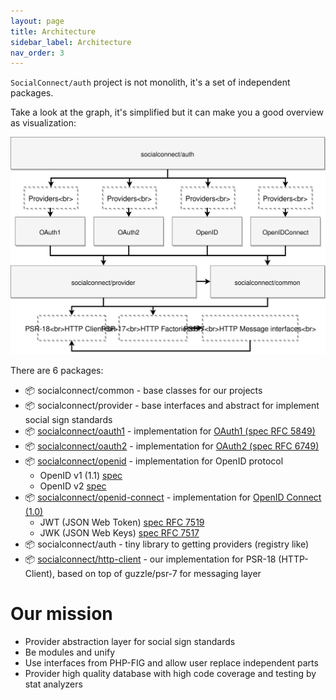 ```yaml
---
layout: page
title: Architecture
sidebar_label: Architecture
nav_order: 3
---
```


`SocialConnect/auth` project is not monolith, it's a set of independent packages.

Take a look at the graph, it's simplified but it can make you a good overview as visualization:

![](./diagrams/packages-architecture.svg)

There are 6 packages:

- 📦 socialconnect/common - base classes for our projects
- 📦 socialconnect/provider - base interfaces and abstract for implement social sign standards
- 📦 [socialconnect/oauth1](/oauth1.html) - implementation for [OAuth1 (spec RFC 5849)](https://tools.ietf.org/html/rfc5849) 
- 📦 [socialconnect/oauth2](/oauth2.html) - implementation for [OAuth2 (spec RFC 6749)](https://tools.ietf.org/html/rfc6749)
- 📦 [socialconnect/openid](/openid.html) - implementation for OpenID protocol
    - OpenID v1 (1.1) [spec](https://openid.net/specs/openid-authentication-1_1.html)
    - OpenID v2 [spec](http://openid.net/specs/openid-authentication-2_0.html)
- 📦 [socialconnect/openid-connect](/openid-connect.html) - implementation for [OpenID Connect (1.0)](http://openid.net/specs/openid-connect-core-1_0.html#OpenID.Discovery)
    - JWT (JSON Web Token) [spec RFC 7519](https://tools.ietf.org/html/rfc7519)
    - JWK (JSON Web Keys) [spec RFC 7517](https://tools.ietf.org/html/rfc7517)
- 📦 socialconnect/auth - tiny library to getting providers (registry like)
- 📦 [socialconnect/http-client](/http-client.html) - our implementation for PSR-18 (HTTP-Client), based on top of guzzle/psr-7 for messaging layer

# Our mission

- Provider abstraction layer for social sign standards
- Be modules and unify
- Use interfaces from PHP-FIG and allow user replace independent parts
- Provider high quality database with high code coverage and testing by stat analyzers
